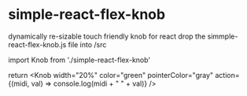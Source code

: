 # simple-react-flex-knob
dynamically re-sizable touch friendly knob for react
drop the simmple-react-flex-knob.js file into /src 

import Knob from './simple-react-flex-knob'

return <Knob width="20%" color="green" pointerColor="gray" action={(midi, val) => console.log(midi + " " + val)} />
